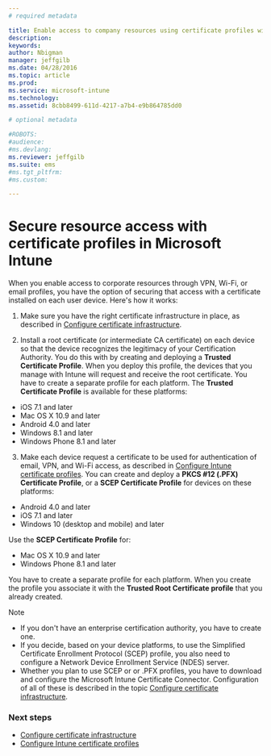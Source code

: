 ```yaml
---
# required metadata

title: Enable access to company resources using certificate profiles with Microsoft Intune | Microsoft Intune
description:
keywords:
author: Nbigman
manager: jeffgilb
ms.date: 04/28/2016
ms.topic: article
ms.prod:
ms.service: microsoft-intune
ms.technology:
ms.assetid: 8cbb8499-611d-4217-a7b4-e9b864785dd0

# optional metadata

#ROBOTS:
#audience:
#ms.devlang:
ms.reviewer: jeffgilb
ms.suite: ems
#ms.tgt_pltfrm:
#ms.custom:

---
```


# Secure resource access with certificate profiles in Microsoft Intune
When you enable access to corporate resources through VPN, Wi-Fi, or email profiles, you have the option of securing that access with a certificate installed on each user device. Here's how it works:

1. Make sure you have the right certificate infrastructure in place, as described in [Configure certificate infrastructure](configure-certificate-infrastructure.md).

2. Install a root certificate (or intermediate CA certificate) on each device so that the device recognizes the legitimacy of your Certification Authority. You do this with by creating and deploying a **Trusted Certificate Profile**. When you deploy this profile, the devices that you manage with Intune will request and receive the root certificate. You have to create a separate profile for each platform. The **Trusted Certificate Profile** is available for these platforms:
-  iOS 7.1 and later
-  Mac OS X 10.9 and later
-  Android 4.0 and later
-  Windows 8.1 and later
-  Windows Phone 8.1 and later

3. Make each device request a certificate to be used for authentication of email, VPN, and Wi-Fi access, as described in [Configure Intune certificate profiles](configure-Intune-certificate-profiles.md). You can create and deploy a **PKCS #12 (.PFX) Certificate Profile**, or a **SCEP Certificate Profile** for devices on these platforms:
 
-  Android 4.0 and later
-  iOS 7.1 and later
-  Windows 10 (desktop and mobile) and later 

Use the **SCEP Certificate Profile** for:
-   Mac OS X 10.9 and later
-   Windows Phone 8.1 and later

You have to create a separate profile for each platform. When you create the profile you associate it with the **Trusted Root Certificate profile** that you already created.

> [!NOTE]           
> -    If you don't have an enterprise certification authority, you have to create one. 
>- If you decide, based on your device platforms, to use the Simplified Certificate Enrollment Protocol (SCEP) profile, you also need to configure a Network Device Enrollment Service (NDES) server.
>-  Whether you plan to use SCEP or or .PFX profiles, you have to download and configure the Microsoft Intune Certificate Connector.
> Configuration of all of these is described in the topic [Configure certificate infrastructure](configure-certificate-infrastructure.md).

### Next steps
- [Configure certificate infrastructure](configure-certificate-infrastructure.md)
- [Configure Intune certificate profiles](configure-Intune-certificate-profiles.md)

